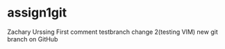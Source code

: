 # assign1git
Zachary Urssing
First comment
testbranch change 2(testing VIM)
new git branch on GitHub
